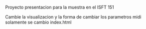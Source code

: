 Proyecto presentacion para la muestra en el ISFT 151

Cambie la visualizacion y la forma de cambiar los parametros midi
solamente se cambio index.html
